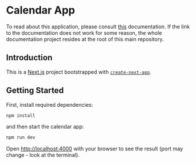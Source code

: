 # Calendar App

To read about this application, please consult [this](https://marekstef.github.io/storage-system-documentation/docs/example-apps/calendar-pro/walkthrough) documentation. If the link to the documentation does not work for some reason, the whole documentation project resides at the root of this main repository.

## Introduction

This is a [Next.js](https://nextjs.org/) project bootstrapped with [`create-next-app`](https://github.com/vercel/next.js/tree/canary/packages/create-next-app).

## Getting Started

First, install required dependencies:

```bash
npm install
```

and then start the calendar app:

```bash
npm run dev
```

Open [http://localhost:4000](http://localhost:4000) with your browser to see the result (port may change - look at the terminal).
